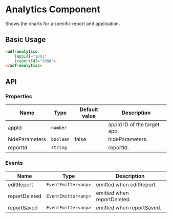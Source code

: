 # Analytics Component

Shows the charts for a specific report and application.

## Basic Usage

```html
<adf-analytics 
    [appId]="1001" 
    [reportId]="2006">
</adf-analytics>
```

## API

### Properties

| Name           | Type      | Default value | Description                 |
|----------------|-----------|---------------|-----------------------------|
| appId          | `number`  |               | appId ID of the target app. |
| hideParameters | `boolean` | false         | hideParameters.             |
| reportId       | `string`  |               | reportId.                   |

### Events

| Name          | Type                | Description                 |
|---------------|---------------------|-----------------------------|
| editReport    | `EventEmitter<any>` | emitted when editReport.    |
| reportDeleted | `EventEmitter<any>` | emitted when reportDeleted. |
| reportSaved   | `EventEmitter<any>` | emitted when reportSaved.   |

